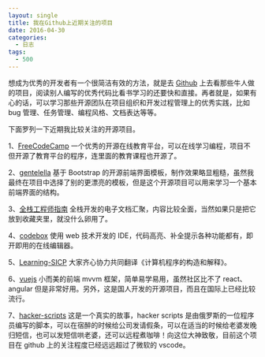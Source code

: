 ```yaml
---
layout: single
title: 我在Github上近期关注的项目
date: 2016-04-30
categories:
  - 日志
tags:
  - 500
---
```


想成为优秀的开发者有一个很简洁有效的方法，就是去 [Github](https://github.com) 上去看那些牛人做的项目，阅读别人编写的优秀代码比看书学习的还要快和直接。再者就是，如果有心的话，可以学习那些开源团队在项目组织和开发过程管理上的优秀实践，比如 bug 管理、任务管理、编程风格、文档表达等等。

下面罗列一下近期我比较关注的开源项目。

1、[FreeCodeCamp](https://github.com/FreeCodeCamp/FreeCodeCamp) 一个优秀的开源在线教育平台，可以在线学习编程，项目不但开源了教育平台的程序，连里面的教育课程也开源了。

2、[gentelella](https://github.com/puikinsh/gentelella) 基于 Bootstrap 的开源前端界面模板，制作效果略显粗糙，虽然我最终在项目中选择了别的更漂亮的模板，但是这个开源项目可以用来学习一个基本前端界面的结构。

3、[全栈工程师指南](https://github.com/phodal/growth-ebook) 全栈开发的电子文档汇聚，内容比较全面，当然如果只是把它放到收藏夹里，就没什么卵用了。

4、[codebox](https://github.com/CodeboxIDE/codebox) 使用 web 技术开发的 IDE，代码高亮、补全提示各种功能都有，即开即用的在线编辑器。

5、[Learning-SICP](https://github.com/DeathKing/Learning-SICP) 大家齐心协力共同翻译《计算机程序的构造和解释》。

6、[vuejs](https://github.com/vuejs/vue) 小而美的前端 mvvm 框架，简单易学易用，虽然社区比不了 react、angular 但是非常好用。另外，这是国人开发的开源项目，而且在国际上已经比较流行。

7、[hacker-scripts](https://github.com/NARKOZ/hacker-scripts) 这是一个真实的故事，hacker scripts 是由俄罗斯的一位程序员编写的脚本，可以在宿醉的时候给公司发请假条，可以在适当的时候给老婆发晚归短信，也可以发短信哄老婆，还可以远程煮咖啡！向这位大神致敬，目前这个项目在 github 上的关注程度已经远远超过了微软的 vscode。
